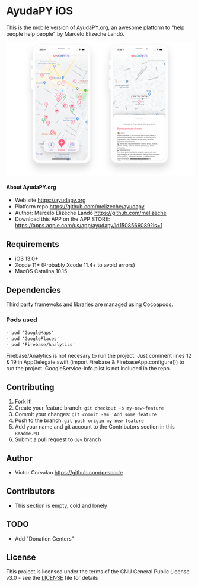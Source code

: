 # AyudaPY iOS

This is the mobile version of AyudaPY.org, an awesome platform to "help people help people" by Marcelo Elizeche Landó.

![AyudaPY for iOS](/images/ayudaPYiOS01.png)

#### About AyudaPY.org

- Web site https://ayudapy.org
- Platform repo https://github.com/melizeche/ayudapy
- Author: Marcelo Elizeche Landó https://github.com/melizeche
- Download this APP on the APP STORE: https://apps.apple.com/us/app/ayudapy/id1508566089?ls=1

## Requirements

- iOS 13.0+
- Xcode 11+ (Probably Xcode 11.4+ to avoid errors)
- MacOS Catalina 10.15

## Dependencies

Third party framewoks and libraries are managed using Cocoapods.

### Pods used 
	- pod 'GoogleMaps'
	- pod 'GooglePlaces'
	- pod 'Firebase/Analytics'

Firebase/Analytics is not necesary to run the project. Just comment lines 12 & 19 in AppDelegate.swift (import Firebase & FirebaseApp.configure()) to run the project. GoogleService-Info.plist is not included in the repo.

## Contributing

1. Fork it!
2. Create your feature branch: `git checkout -b my-new-feature`
3. Commit your changes: `git commit -am 'Add some feature'`
4. Push to the branch: `git push origin my-new-feature`
5. Add your name and git account to the Contributors section in this `Readme.MD` 
6. Submit a pull request to `dev` branch

## Author

- Victor Corvalan https://github.com/pescode

## Contributors

- This section is empty, cold and lonely

## TODO

- Add "Donation Centers"

## License

This project is licensed under the terms of the GNU General Public License v3.0 - see the [LICENSE](LICENSE) file for details
